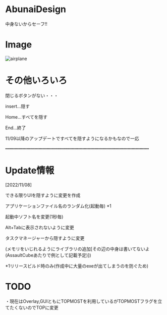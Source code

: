 # AbunaiDesign
中身ないからセーフ!!

# Image
![airplane](https://cdn.discordapp.com/attachments/1033973059171930162/1039456742528008222/image.png)


# その他いろいろ

閉じるボタンがない・・・

insert...隠す

Home...すべてを隠す

End...終了

11/09以降のアップデートですべてを隠すようになるかもなので一応

╍╍╍╍╍╍╍╍╍╍╍╍╍╍╍╍╍╍╍╍╍╍╍╍╍╍╍╍╍╍╍╍╍╍╍╍╍╍╍╍╍╍╍╍╍╍╍╍╍╍╍╍╍╍
# Update情報

[2022/11/08]

できる限りUIを隠すように変更を作成

アプリケーションファイル名のランダム化(起動毎) *1

起動中ソフト名を変更(1秒毎)

Alt+Tabに表示されないように変更

タスクマネージャーから隠すように変更

(メモリをいじれるようにライブラリの追加[その辺の中身は書いてないよ(AssaultCubeあたりで例として記載予定)])

*1リリースビルド時のみ(作成中に大量のexeが出てしまうのを防ぐため)

# TODO

・現在はOverlay,GUIともにTOPMOSTを利用しているがTOPMOSTフラグを立てたくないのでTOPに変更

